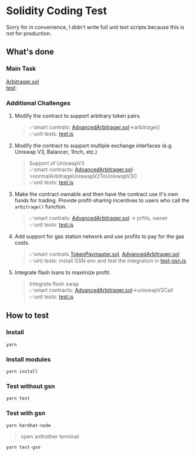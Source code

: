 # Solidity Coding Test

Sorry for in convenience, I didn't write full unit test scripts because this is not for production.
## What's done

### Main Task
[Arbitrager.sol](https://github.com/TalCrypto/tribe3-test/blob/main/contracts/Arbitrager.sol)<br>
[test](https://github.com/TalCrypto/tribe3-test/blob/main/test/test.js):

### Additional Challenges
  1. Modify the contract to support arbitrary token pairs.
      >✅smart contrats: [AdvancedArbitrager.sol](https://github.com/TalCrypto/tribe3-test/blob/main/contracts/AdvancedArbitrager.sol)->arbitrage()<br>
      >✅unit tests: [test.js](https://github.com/TalCrypto/tribe3-test/blob/main/test/test.js)
  2. Modify the contract to support multiple exchange interfaces (e.g. Uniswap V3, Balancer, 1Inch, etc.)
      >Support of UniswapV3 <br>
      >✅smart contracts: [AdvancedArbitrager.sol](https://github.com/TalCrypto/tribe3-test/blob/main/contracts/AdvancedArbitrager.sol)->normalArbitrageUniswapV2ToUniswapV3()<br>
      >✅unit tests: [test.js](https://github.com/TalCrypto/tribe3-test/blob/main/test/test.js)
  3. Make the contract ownable and then have the contract use it's own funds for trading. Provide profit-sharing incentives to users who call the `arbitrage()` function.
      >✅smart contrats: [AdvancedArbitrager.sol](https://github.com/TalCrypto/tribe3-test/blob/main/contracts/AdvancedArbitrager.sol) -> prfits, owner<br>
      >✅unit tests: [test.js](https://github.com/TalCrypto/tribe3-test/blob/main/test/test.js)
  4. Add support for gas station network and use profits to pay for the gas costs.
      >✅smart contrats
      [TokenPaymaster.sol](https://github.com/TalCrypto/tribe3-test/blob/main/contracts/TokenPaymaster.sol), [AdvancedArbitrager.sol](https://github.com/TalCrypto/tribe3-test/blob/main/contracts/AdvancedArbitrager.sol)<br>
      >✅uint tests: install GSN env and test the integration in [test-gsn.js](https://github.com/TalCrypto/tribe3-test/blob/main/test/test-gsn.js)
  5. Integrate flash loans to maximize profit.
      >Integrate flash swap<br>
      >✅smart contracts: [AdvancedArbitrager.sol](https://github.com/TalCrypto/tribe3-test/blob/main/contracts/AdvancedArbitrager.sol)->uniswapV2Call<br>
      >✅unit tests: [test.js](https://github.com/TalCrypto/tribe3-test/blob/main/test/test.js)

## How to test

### Install
```
yarn
```

### Install modules
```
yarn install
```

### Test without gsn
```
yarn test
```
### Test with gsn
```
yarn hardhat-node
```
>open anthother terminal
```
yarn test-gsn
```